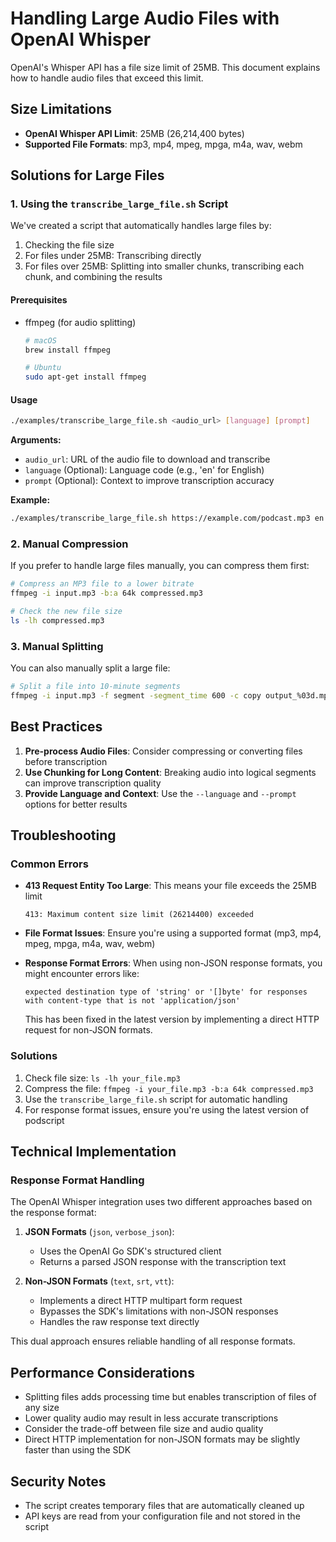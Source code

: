 # Handling Large Audio Files with OpenAI Whisper

OpenAI's Whisper API has a file size limit of 25MB. This document explains how to handle audio files that exceed this limit.

## Size Limitations

- **OpenAI Whisper API Limit**: 25MB (26,214,400 bytes)
- **Supported File Formats**: mp3, mp4, mpeg, mpga, m4a, wav, webm

## Solutions for Large Files

### 1. Using the `transcribe_large_file.sh` Script

We've created a script that automatically handles large files by:
1. Checking the file size
2. For files under 25MB: Transcribing directly
3. For files over 25MB: Splitting into smaller chunks, transcribing each chunk, and combining the results

#### Prerequisites

- ffmpeg (for audio splitting)
  ```bash
  # macOS
  brew install ffmpeg
  
  # Ubuntu
  sudo apt-get install ffmpeg
  ```

#### Usage

```bash
./examples/transcribe_large_file.sh <audio_url> [language] [prompt]
```

**Arguments:**
- `audio_url`: URL of the audio file to download and transcribe
- `language` (Optional): Language code (e.g., 'en' for English)
- `prompt` (Optional): Context to improve transcription accuracy

**Example:**
```bash
./examples/transcribe_large_file.sh https://example.com/podcast.mp3 en "Tech podcast about AI"
```

### 2. Manual Compression

If you prefer to handle large files manually, you can compress them first:

```bash
# Compress an MP3 file to a lower bitrate
ffmpeg -i input.mp3 -b:a 64k compressed.mp3

# Check the new file size
ls -lh compressed.mp3
```

### 3. Manual Splitting

You can also manually split a large file:

```bash
# Split a file into 10-minute segments
ffmpeg -i input.mp3 -f segment -segment_time 600 -c copy output_%03d.mp3
```

## Best Practices

1. **Pre-process Audio Files**: Consider compressing or converting files before transcription
2. **Use Chunking for Long Content**: Breaking audio into logical segments can improve transcription quality
3. **Provide Language and Context**: Use the `--language` and `--prompt` options for better results

## Troubleshooting

### Common Errors

- **413 Request Entity Too Large**: This means your file exceeds the 25MB limit
  ```
  413: Maximum content size limit (26214400) exceeded
  ```

- **File Format Issues**: Ensure you're using a supported format (mp3, mp4, mpeg, mpga, m4a, wav, webm)

- **Response Format Errors**: When using non-JSON response formats, you might encounter errors like:
  ```
  expected destination type of 'string' or '[]byte' for responses with content-type that is not 'application/json'
  ```
  This has been fixed in the latest version by implementing a direct HTTP request for non-JSON formats.

### Solutions

1. Check file size: `ls -lh your_file.mp3`
2. Compress the file: `ffmpeg -i your_file.mp3 -b:a 64k compressed.mp3`
3. Use the `transcribe_large_file.sh` script for automatic handling
4. For response format issues, ensure you're using the latest version of podscript

## Technical Implementation

### Response Format Handling

The OpenAI Whisper integration uses two different approaches based on the response format:

1. **JSON Formats** (`json`, `verbose_json`):
   - Uses the OpenAI Go SDK's structured client
   - Returns a parsed JSON response with the transcription text

2. **Non-JSON Formats** (`text`, `srt`, `vtt`):
   - Implements a direct HTTP multipart form request
   - Bypasses the SDK's limitations with non-JSON responses
   - Handles the raw response text directly

This dual approach ensures reliable handling of all response formats.

## Performance Considerations

- Splitting files adds processing time but enables transcription of files of any size
- Lower quality audio may result in less accurate transcriptions
- Consider the trade-off between file size and audio quality
- Direct HTTP implementation for non-JSON formats may be slightly faster than using the SDK

## Security Notes

- The script creates temporary files that are automatically cleaned up
- API keys are read from your configuration file and not stored in the script
